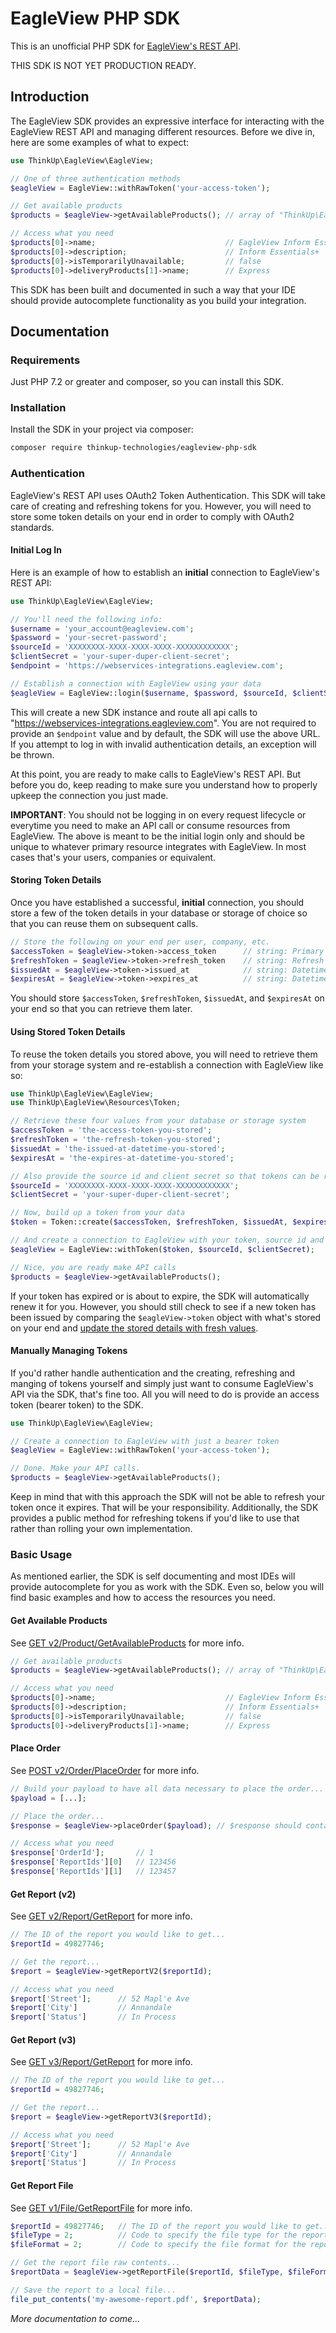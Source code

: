 # EagleView PHP SDK

This is an unofficial PHP SDK for [EagleView's REST API](https://restdoc.eagleview.com/).

THIS SDK IS NOT YET PRODUCTION READY.

## Introduction

The EagleView SDK provides an expressive interface for interacting with the EagleView REST API and managing different resources. Before we dive in, here are some examples of what to expect:

```php
use ThinkUp\EagleView\EagleView;

// One of three authentication methods
$eagleView = EagleView::withRawToken('your-access-token');

// Get available products
$products = $eagleView->getAvailableProducts(); // array of "ThinkUp\EagleView\Resources\Product" objects

// Access what you need
$products[0]->name;                             // EagleView Inform Essentials+
$products[0]->description;                      // Inform Essentials+
$products[0]->isTemporarilyUnavailable;         // false
$products[0]->deliveryProducts[1]->name;        // Express
```

This SDK has been built and documented in such a way that your IDE should provide autocomplete functionality as you build your integration.

## Documentation

### Requirements

Just PHP 7.2 or greater and composer, so you can install this SDK.

### Installation

Install the SDK in your project via composer:

```bash
composer require thinkup-technologies/eagleview-php-sdk
```

### Authentication

EagleView's REST API uses OAuth2 Token Authentication. This SDK will take care of creating and refreshing tokens for you. However, you will need to store some token details on your end in order to comply with OAuth2 standards.

#### Initial Log In

Here is an example of how to establish an **initial** connection to EagleView's REST API:

```php
use ThinkUp\EagleView\EagleView;

// You'll need the following info:
$username = 'your_account@eagleview.com';
$password = 'your-secret-password';
$sourceId = 'XXXXXXXX-XXXX-XXXX-XXXX-XXXXXXXXXXXX';
$clientSecret = 'your-super-duper-client-secret';
$endpoint = 'https://webservices-integrations.eagleview.com';

// Establish a connection with EagleView using your data
$eagleView = EagleView::login($username, $password, $sourceId, $clientSecret, $endpoint);
```

This will create a new SDK instance and route all api calls to "https://webservices-integrations.eagleview.com". You are not required to provide an `$endpoint` value and by default, the SDK will use the above URL. If you attempt to log in with invalid authentication details, an exception will be thrown.

At this point, you are ready to make calls to EagleView's REST API. But before you do, keep reading to make sure you understand how to properly upkeep the connection you just made.

**IMPORTANT**: You should not be logging in on every request lifecycle or everytime you need to make an API call or consume resources from EagleView. The above is meant to be the initial login only and should be unique to whatever primary resource integrates with EagleView. In most cases that's your users, companies or equivalent.

#### Storing Token Details

Once you have established a successful, **initial** connection, you should store a few of the token details in your database or storage of choice so that you can reuse them on subsequent calls.

```php
// Store the following on your end per user, company, etc.
$accessToken = $eagleView->token->access_token      // string: Primary token that's used for accessing the API
$refreshToken = $eagleView->token->refresh_token    // string: Refresh token that's used to fetch new access tokens
$issuedAt = $eagleView->token->issued_at            // string: Datetime UTC string of when the token was issued
$expiresAt = $eagleView->token->expires_at          // string: Datetime UTC string of when the token will expire
```

You should store `$accessToken`, `$refreshToken`, `$issuedAt`, and `$expiresAt` on your end so that you can retrieve them later.

#### Using Stored Token Details

To reuse the token details you stored above, you will need to retrieve them from your storage system and re-establish a connection with EagleView like so:

```php
use ThinkUp\EagleView\EagleView;
use ThinkUp\EagleView\Resources\Token;

// Retrieve these four values from your database or storage system
$accessToken = 'the-access-token-you-stored';
$refreshToken = 'the-refresh-token-you-stored';
$issuedAt = 'the-issued-at-datetime-you-stored';
$expiresAt = 'the-expires-at-datetime-you-stored';

// Also provide the source id and client secret so that tokens can be refreshed
$sourceId = 'XXXXXXXX-XXXX-XXXX-XXXX-XXXXXXXXXXXX';
$clientSecret = 'your-super-duper-client-secret';

// Now, build up a token from your data
$token = Token::create($accessToken, $refreshToken, $issuedAt, $expiresAt);

// And create a connection to EagleView with your token, source id and client secret 
$eagleView = EagleView::withToken($token, $sourceId, $clientSecret);

// Nice, you are ready make API calls
$products = $eagleView->getAvailableProducts();
```

If your token has expired or is about to expire, the SDK will automatically renew it for you. However, you should still check to see if a new token has been issued by comparing the `$eagleView->token` object with what's stored on your end and [update the stored details with fresh values](#storing-token-details).

#### Manually Managing Tokens

If you'd rather handle authentication and the creating, refreshing and manging of tokens yourself and simply just want to consume EagleView's API via the SDK, that's fine too. All you will need to do is provide an access token (bearer token) to the SDK.

```php
use ThinkUp\EagleView\EagleView;

// Create a connection to EagleView with just a bearer token
$eagleView = EagleView::withRawToken('your-access-token');

// Done. Make your API calls.
$products = $eagleView->getAvailableProducts();
```

Keep in mind that with this approach the SDK will not be able to refresh your token once it expires. That will be your responsibility. Additionally, the SDK provides a public method for refreshing tokens if you'd like to use that rather than rolling your own implementation.

### Basic Usage

As mentioned earlier, the SDK is self documenting and most IDEs will provide autocomplete for you as work with the SDK. Even so, below you will find basic examples and how to access the resources you need.

#### Get Available Products

See [GET v2/Product/GetAvailableProducts](https://restdoc.eagleview.com/#GetAvailableProducts) for more info.

```php
// Get available products
$products = $eagleView->getAvailableProducts(); // array of "ThinkUp\EagleView\Resources\Product" objects

// Access what you need
$products[0]->name;                             // EagleView Inform Essentials+
$products[0]->description;                      // Inform Essentials+
$products[0]->isTemporarilyUnavailable;         // false
$products[0]->deliveryProducts[1]->name;        // Express
```

#### Place Order

See [POST v2/Order/PlaceOrder](https://restdoc.eagleview.com/#PlaceOrder) for more info.

```php
// Build your payload to have all data necessary to place the order...
$payload = [...];

// Place the order...
$response = $eagleView->placeOrder($payload); // $response should contain an order id as well as report ids

// Access what you need
$response['OrderId'];       // 1
$response['ReportIds'][0]   // 123456
$response['ReportIds'][1]   // 123457
```

#### Get Report (v2)

See [GET v2/Report/GetReport](https://restdoc.eagleview.com/#GetReport) for more info.

```php
// The ID of the report you would like to get...
$reportId = 49827746;

// Get the report...
$report = $eagleView->getReportV2($reportId);

// Access what you need
$report['Street'];      // 52 Mapl'e Ave
$report['City']         // Annandale
$report['Status']       // In Process
```

#### Get Report (v3)

See [GET v3/Report/GetReport](https://restdoc.eagleview.com/#V3GetReport) for more info.

```php
// The ID of the report you would like to get...
$reportId = 49827746;

// Get the report...
$report = $eagleView->getReportV3($reportId);

// Access what you need
$report['Street'];      // 52 Mapl'e Ave
$report['City']         // Annandale
$report['Status']       // In Process
```

#### Get Report File

See [GET v1/File/GetReportFile](https://restdoc.eagleview.com/#GetReportFile) for more info.

```php
$reportId = 49827746;   // The ID of the report you would like to get...
$fileType = 2;          // Code to specify the file type for the report (invoice, top image, etc.)
$fileFormat = 2;        // Code to specify the file format for the report (pdf, json, etc.)

// Get the report file raw contents...
$reportData = $eagleView->getReportFile($reportId, $fileType, $fileFormat);

// Save the report to a local file...
file_put_contents('my-awesome-report.pdf', $reportData);
```

_More documentation to come..._
